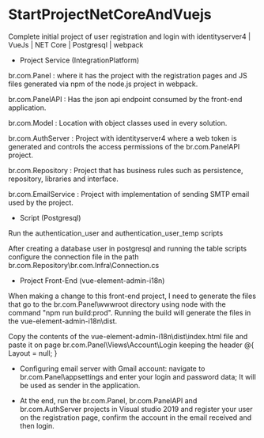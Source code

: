 # StartProjectNetCoreAndVuejs
Complete initial project of user registration and login with identityserver4 | VueJs | NET Core | Postgresql | webpack

- Project Service (IntegrationPlatform) 

br.com.Panel : where it has the project with the registration pages and JS files generated via npm of the node.js project in webpack.

br.com.PanelAPI : Has the json api endpoint consumed by the front-end application.

br.com.Model : Location with object classes used in every solution.

br.com.AuthServer : Project with identityserver4 where a web token is generated and controls the access permissions of the br.com.PanelAPI project.

br.com.Repository : Project that has business rules such as persistence, repository, libraries and interface.

br.com.EmailService : Project with implementation of sending SMTP email used by the project.

- Script (Postgresql)

Run the authentication_user and authentication_user_temp scripts

After creating a database user in postgresql and running the table scripts configure the connection file in the path br.com.Repository\br.com.Infra\Connection.cs

- Project Front-End (vue-element-admin-i18n)

When making a change to this front-end project, I need to generate the files that go to the br.com.Panel\wwwroot directory using node with the command "npm run build:prod". Running the build will generate the files in the vue-element-admin-i18n\dist.

Copy the contents of the vue-element-admin-i18n\dist\index.html file and paste it on page br.com.Panel\Views\Account\Login keeping the header
@{
    Layout = null;
}

- Configuring email server with Gmail account: navigate to br.com.Panel\appsettings and enter your login and password data; It will be used as sender in the application.

- At the end, run the br.com.Panel, br.com.PanelAPI and br.com.AuthServer projects in Visual studio 2019 and register your user on the registration page, confirm the account in the email received and then login.


